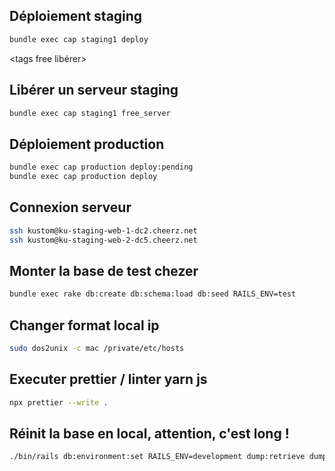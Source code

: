 <gtags ops cmd cmds command commands>

<tags staging>
 
## Déploiement staging 
```bash
bundle exec cap staging1 deploy
```

</tags>


<tags free libérer>
 
## Libérer un serveur staging 
```bash
bundle exec cap staging1 free_server
```

</tags>

<tags prod production>
 
## Déploiement production 
```bash
bundle exec cap production deploy:pending
bundle exec cap production deploy
```

</tags>

<tags staging connection connexion>
 
## Connexion serveur
```bash
ssh kustom@ku-staging-web-1-dc2.cheerz.net
ssh kustom@ku-staging-web-2-dc5.cheerz.net
```

</tags>

<tags test dump local base db load>
 
## Monter la base de test chezer
```bash
bundle exec rake db:create db:schema:load db:seed RAILS_ENV=test 
```

</tags>

<tags ssh sshkit mac unix linux>
 
## Changer format local ip
```bash
sudo dos2unix -c mac /private/etc/hosts
```

</tags>


<tags prettier yarn lint linter>
 
## Executer prettier / linter yarn js 
```bash
npx prettier --write . 
```

</tags>


<tags restore db mount>
 
## Réinit la base en local, attention, c'est long !
```bash
./bin/rails db:environment:set RAILS_ENV=development dump:retrieve dump:import dump:after_import dump:restore_assets
```

</tags>

</gtags>
